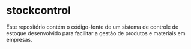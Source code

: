 # stockcontrol
Este repositório contém o código-fonte de um sistema de controle de estoque desenvolvido para facilitar a gestão de produtos e materiais em empresas.

